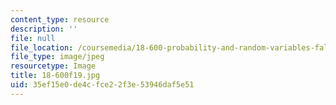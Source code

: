 ```yaml
---
content_type: resource
description: ''
file: null
file_location: /coursemedia/18-600-probability-and-random-variables-fall-2019/35ef15e0de4cfce22f3e53946daf5e51_18-600f19.jpg
file_type: image/jpeg
resourcetype: Image
title: 18-600f19.jpg
uid: 35ef15e0-de4c-fce2-2f3e-53946daf5e51
---
```

